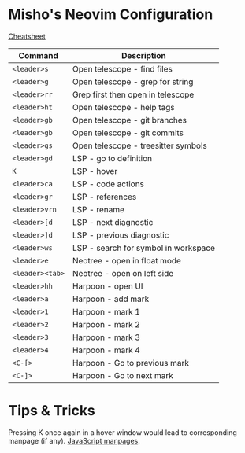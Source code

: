 # Misho's Neovim Configuration

[Cheatsheet](./CHEATSHEET.md)

| Command         | Description                          |
| --------------- | ------------------------------------ |
| `<leader>s`     | Open telescope - find files          |
| `<leader>g`     | Open telescope - grep for string     |
| `<leader>rr`    | Grep first then open in telescope    |
| `<leader>ht`    | Open telescope - help tags           |
| `<leader>gb`    | Open telescope - git branches        |
| `<leader>gb`    | Open telescope - git commits         |
| `<leader>gs`    | Open telescope - treesitter symbols  |
| `<leader>gd`    | LSP - go to definition               |
| `K`             | LSP - hover                          |
| `<leader>ca`    | LSP - code actions                   |
| `<leader>gr`    | LSP - references                     |
| `<leader>vrn`   | LSP - rename                         |
| `<leader>[d`    | LSP - next diagnostic                |
| `<leader>]d`    | LSP - previous diagnostic            |
| `<leader>ws`    | LSP - search for symbol in workspace |
| `<leader>e`     | Neotree - open in float mode         |
| `<leader><tab>` | Neotree - open on left side          |
| `<leader>hh`    | Harpoon - open UI                    |
| `<leader>a`     | Harpoon - add mark                   |
| `<leader>1`     | Harpoon - mark 1                     |
| `<leader>2`     | Harpoon - mark 2                     |
| `<leader>3`     | Harpoon - mark 3                     |
| `<leader>4`     | Harpoon - mark 4                     |
| `<C-[>`         | Harpoon - Go to previous mark        |
| `<C-]>`         | Harpoon - Go to next mark            |

# Tips & Tricks

Pressing K once again in a hover window would lead to corresponding manpage (if any). [JavaScript manpages](https://github.com/mohd-akram/mdnpages).
